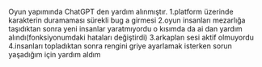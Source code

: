 Oyun yapımında ChatGPT den yardım alınmıştır.
1.platform üzerinde karakterin duramaması sürekli bug a girmesi 
2.oyun insanları mezarlığa taşıdıktan sonra yeni insanlar yaratmıyordu o kısımda da ai dan yardım alındı(fonksiyonumdaki hataları değiştirdi)
3.arkaplan sesi aktif olmuyordu 
4.insanları topladıktan sonra rengini griye ayarlamak isterken sorun yaşadığım için yardım aldım
